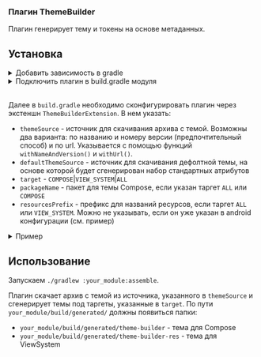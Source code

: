 ### Плагин ThemeBuilder

Плагин генерирует тему и токены на основе метаданных.

## Установка
<details>
<summary>Добавить зависимость в gradle</summary>

```groovy
[plugins]
themebuilder = { id = "TBD", version.ref = "TBD" }
```
</details>

<details>

<summary>Подключить плагин в build.gradle модуля</summary>

```kotlin
plugins {
	id(libs.plugins.themebuilder.get().pluginId)
}
```
</details>
<br>

Далее в `build.gradle` необходимо сконфигурировать плагин через экстеншн `ThemeBuilderExtension`. В нем указать:

- `themeSource` - источник для скачивания архива с темой. Возможны два варианта: по названию и номеру версии (предпочтительный способ) и по url. Указывается с помощью функций `withNameAndVersion()` и `withUrl()`.
- `defaultThemeSource` - источник для скачивания дефолтной темы, на основе которой будет сгенерирован набор стандартных атрибутов
- `target` -  `COMPOSE`|`VIEW_SYSTEM`|`ALL`
- `packageName` - пакет для темы Compose, если указан таргет `ALL` или `COMPOSE`
- `resourcesPrefix` - префикс для названий ресурсов, если таргет `ALL` или `VIEW_SYSTEM`. Можно не указывать, если он уже указан в android конфигурации (см. пример)

<details>
<summary>Пример</summary>

```kotlin
plugins {
	...
	id(libs.plugins.themebuilder.get().pluginId)
}

android {
    namespace = "com.example.app.themebuilder"
    resourcePrefix = "thmbldr"
}

configure<ThemeBuilderExtension> {
    themeSource.set(withNameAndVersion(name = "stylesSalute", version = "0.1.0"))
    target.set(ThemeBuilderTarget.ALL)
    packageName.set("com.example.app.themebuilder.tokens")
}
```
</details>

## Использование
Запускаем `./gradlew :your_module:assemble`.

Плагин скачает архив с темой из источника, указанного в `themeSource` и сгенерирует темы под таргеты, указанные в `target`. По пути `your_module/build/generated/` должны появиться папки:
- `your_module/build/generated/theme-builder` - тема для Compose
- `your_module/build/generated/theme-builder-res` - тема для ViewSystem